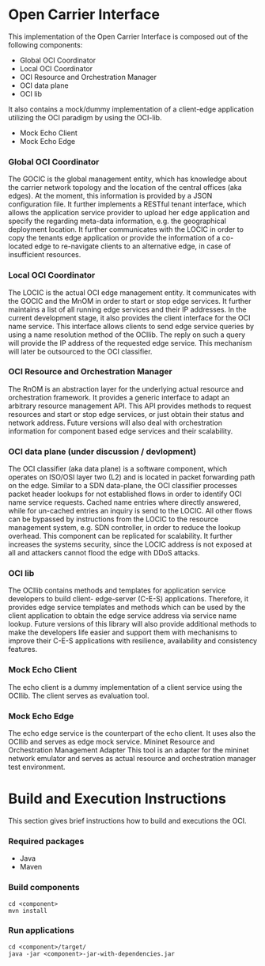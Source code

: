 Open Carrier Interface
==============

This implementation of the Open Carrier Interface is composed out of the following components:

- Global OCI Coordinator
- Local OCI Coordinator
- OCI Resource and Orchestration Manager
- OCI data plane
- OCI lib

It also contains a mock/dummy implementation of a client-edge application utilizing the OCI paradigm by using the OCI-lib.

- Mock Echo Client
- Mock Echo Edge

### Global OCI Coordinator
The GOCIC is the global management entity, which has knowledge about the carrier network topology and the location of the central offices (aka edges). At the moment, this information is provided by a JSON configuration file. It further implements a RESTful tenant interface, which allows the application service provider to upload her edge application and specify the regarding meta-data information, e.g. the geographical deployment location. It further communicates with the LOCIC in order to copy the tenants edge application or provide the information of a co-located edge to re-navigate clients to an alternative edge, in case of insufficient resources.

### Local OCI Coordinator
The LOCIC is the actual OCI edge management entity. It communicates with the GOCIC and the MnOM in order to start or stop edge services. It further maintains a list of all running edge services and their IP addresses. In the current development stage, it also provides the client interface for the OCI name service. This interface allows clients to send edge service queries by using a name resolution method of the OCIlib. The reply on such a query will provide the IP address of the requested edge service. This mechanism will later be outsourced to the OCI classifier.

### OCI Resource and Orchestration Manager
The RnOM is an abstraction layer for the underlying actual resource and orchestration framework. It provides a generic interface to adapt an arbitrary resource management API. This API provides methods to request resources and start or stop edge services, or just obtain their status and network address. Future versions will also deal with orchestration information for component based edge services and their scalability.

### OCI data plane (under discussion / devlopment)
The OCI classifier (aka data plane) is a software component, which operates on ISO/OSI layer two (L2) and is located in packet forwarding path on the edge. Similar to a SDN data-plane, the OCI classifier processes packet header lookups for not established flows in order to identify OCI name service requests. Cached name entries where directly answered, while for un-cached entries an inquiry is send to the LOCIC. All other flows can be bypassed by instructions from the LOCIC to the resource management system, e.g. SDN controller, in order to reduce the lookup overhead. This component can be replicated for scalability. It further increases the systems security, since the LOCIC address is not exposed at all and attackers cannot flood the edge with DDoS attacks.

### OCI lib
The OCIlib contains methods and templates for application service developers to build client- edge-server (C-E-S) applications. Therefore, it provides edge service templates and methods which can be used by the client application to obtain the edge service address via service name lookup. Future versions of this library will also provide additional methods to make the developers life easier and support them with mechanisms to improve their C-E-S applications with resilience, availability and consistency features. 

### Mock Echo Client
The echo client is a dummy implementation of a client service using the OCIlib. The client serves as evaluation tool.

### Mock Echo Edge
The echo edge service is the counterpart of the echo client. It uses also the OCIlib and serves as edge mock service.
Mininet Resource and Orchestration Management Adapter
This tool is an adapter for the mininet network emulator and serves as actual resource and orchestration manager test environment.


# Build and Execution Instructions
This section gives brief instructions how to build and executions the OCI.

### Required packages
-	Java
-	Maven

### Build components
```
cd <component>
mvn install
```

### Run applications
```
cd <component>/target/
java -jar <component>-jar-with-dependencies.jar
```
